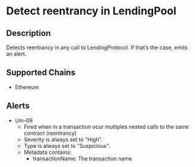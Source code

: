 # Detect reentrancy in LendingPool

## Description

Detects reentrancy in any call to LendingProtocol. If that’s the case, emits an alert.

## Supported Chains

- Ethereum

## Alerts

- Um-09
  - Fired when in a transaction ocur multiples nested calls to the same contract (reentrancy)
  - Severity is always set to "High".
  - Type is always set to "Suspicious".
  - Metadata contains:
     - transactionName: The transaction name  


